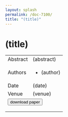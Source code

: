 ```yaml
---
layout: splash
permalink: /doc-7100/
title: "(title)"
---
```


# (title) 

<table>
    <tbody>
    <tr>
        <td>Abstract</td>
        <td>(abstract)</td>
    </tr>
    <tr>
        <td>Authors</td>
        <td>
            <ul>
                <li>(author)</li>
            </ul>
        </td>
    </tr>
    <tr>
        <td>Date</td>
        <td>(date)</td>
    </tr>
    <tr>
        <td>Venue</td>
        <td>(venue)</td>
    </tr>
        <tr>
            <td colspan="2">
                <form method="get" action="(url)">
                    <button type="submit">download paper</button>
                </form>
            </td>
        </tr>
    </tbody>
</table>

